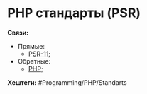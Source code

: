 
# PHP стандарты (PSR)

**Связи:**
- Прямые:
	- [PSR-11](PSR-11);
- Обратные:
	- [PHP](PHP);

**Хештеги:** #Programming/PHP/Standarts